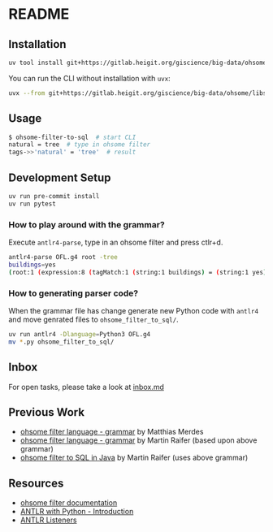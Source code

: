 # README

## Installation

```sh
uv tool install git+https://gitlab.heigit.org/giscience/big-data/ohsome/libs/ohsome-filter-to-sql
```

You can run the CLI without installation with `uvx`:
```sh
uvx --from git+https://gitlab.heigit.org/giscience/big-data/ohsome/libs/ohsome-filter-to-sql ohsome-filter-to-sql
```

## Usage

```sh
$ ohsome-filter-to-sql  # start CLI
natural = tree  # type in ohsome filter
tags->>'natural' = 'tree'  # result
```

## Development Setup

```sh
uv run pre-commit install
uv run pytest
```

### How to play around with the grammar?

Execute `antlr4-parse`, type in an ohsome filter and press ctlr+d.

```sh
antlr4-parse OFL.g4 root -tree
buildings=yes
(root:1 (expression:8 (tagMatch:1 (string:1 buildings) = (string:1 yes))) <EOF>)
```

### How to generating parser code?

When the grammar file has change generate new Python code with `antlr4` and move genrated files to `ohsome_filter_to_sql/`.

```sh
uv run antlr4 -Dlanguage=Python3 OFL.g4
mv *.py ohsome_filter_to_sql/
```

## Inbox

For open tasks, please take a look at [inbox.md](inbox.md)

## Previous Work

- [ohsome filter language - grammar](https://gitlab.heigit.org/giscience/big-data/ohsome/ohsome-now/ohsome-now-app/-/blob/main/backend/src/main/antlr/org/heigit/ohsome/filter/OFL.g4) by Matthias Merdes
- [ohsome filter language - grammar](https://gitlab.heigit.org/-/snippets/62) by Martin Raifer (based upon above grammar)
- [ohsome filter to SQL in Java](https://gitlab.heigit.org/martin/ohsome-filter-language-example/-/blob/main/src/main/java/org/heigit/ohsome/OhsomeFilterToSql.java?ref_type=heads) by Martin Raifer (uses above grammar)

## Resources

- [ohsome filter documentation](https://docs.ohsome.org/ohsome-api/v1/filter.html)
- [ANTLR with Python - Introduction](https://yetanotherprogrammingblog.medium.com/antlr-with-python-974c756bdb1b)
- [ANTLR Listeners](https://github.com/antlr/antlr4/blob/master/doc/listeners.md)
